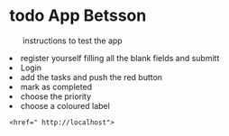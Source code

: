 <h1> todo App Betsson </h1>

<ul>instructions to test the app</ul>
    <li> register yourself filling all the blank fields and submitt</li>
    <li> Login </li>
    <li>add the tasks and push the red button</li>
    <li>mark as completed</li>
    <li>choose the priority</li>
    <li>choose a coloured label</li>
    
    <href=" http://localhost">
    
    
    

